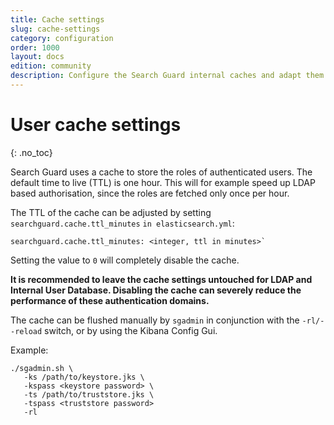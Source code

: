 ```yaml
---
title: Cache settings
slug: cache-settings
category: configuration
order: 1000
layout: docs
edition: community
description: Configure the Search Guard internal caches and adapt them to your needs.
---
```

<!---
Copyright 2020 floragunn GmbH
-->
# User cache settings
{: .no_toc}

Search Guard uses a cache to store the roles of authenticated users. The default time to live (TTL) is one hour. This will for example speed up LDAP based authorisation, since the roles are fetched only once per hour.

The TTL of the cache can be adjusted by setting `searchguard.cache.ttl_minutes` `in elasticsearch.yml`:

```
searchguard.cache.ttl_minutes: <integer, ttl in minutes>`
```

Setting the value to `0` will completely disable the cache.

**It is recommended to leave the cache settings untouched for LDAP and Internal User Database. Disabling the cache can severely reduce the performance of these authentication domains.**

The cache can be flushed manually by `sgadmin` in conjunction with the `-rl/--reload` switch, or by using the Kibana Config Gui.

Example:

```
./sgadmin.sh \
   -ks /path/to/keystore.jks \
   -kspass <keystore password> \
   -ts /path/to/truststore.jks \
   -tspass <truststore password>
   -rl
```

